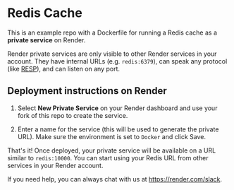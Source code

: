 # Redis Cache

This is an example repo with a Dockerfile for running a Redis cache as a **private service** on Render.

Render private services are only visible to other Render services in your account. They have internal URLs (e.g. `redis:6379`), can speak any protocol (like [RESP](https://redis.io/topics/protocol)), and can listen on any port.

## Deployment instructions on Render
1. Select **New Private Service** on your Render dashboard and use your fork of this repo to create the service.

2. Enter a name for the service (this will be used to generate the private URL). Make sure the environment is set to `Docker` and click Save.

That's it! Once deployed, your private service will be available on a URL similar to `redis:10000`. You can start using your Redis URL from other services in your Render account.

If you need help, you can always chat with us at https://render.com/slack.
